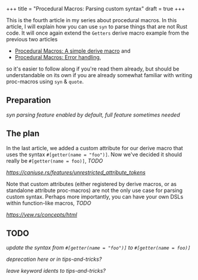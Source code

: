 +++
title = "Procedural Macros: Parsing custom syntax"
draft = true
+++

This is the fourth article in my series about procedural macros. In this
article, I will explain how you can use `syn` to parse things that are not Rust
code. It will once again extend the `Getters` derive macro example from the
previous two articles

* [Procedural Macros: A simple derive macro](/proc-macro-simple-derive/) and
* [Procedural Macros: Error handling](/proc-macro-error-handling/),

so it's easier to follow along if you're read them already, but should be
understandable on its own if you are already somewhat familiar with writing
proc-macros using `syn` & `quote`.

## Preparation

*syn parsing feature enabled by default, full feature sometimes needed*

## The plan

In the last article, we added a custom attribute for our derive macro that uses
the syntax `#[getter(name = "foo")]`. Now we've decided it should really be
`#[getter(name = foo)]`, *TODO*

*https://caniuse.rs/features/unrestricted_attribute_tokens*

<div class="info">

Note that custom attributes (either registered by derive macros, or as
standalone attribute proc-macros) are not the only use case for parsing custom
syntax. Perhaps more importantly, you can have your own
<span class="abbrev" title="domain-specific languages">DSLs</span> within
function-like macros, *TODO*

*https://yew.rs/concepts/html*

</div>

## TODO

*update the syntax from `#[getter(name = "foo")]` to `#[getter(name = foo)]`*

*deprecation here or in tips-and-tricks?*

*leave keyword idents to tips-and-tricks?*
